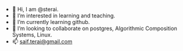 - 👋 Hi, I am @sterai.
- 👀 I’m interested in learning and teaching.
- 🌱 I’m currently learning github.
- 💞️ I’m looking to collaborate on postgres, Algorithmic Composition Systems, Linux.
- 📫 saif.terai@gmail.com

<!---
sterai/sterai is a ✨ special ✨ repository because its `README.md` (this file) appears on your GitHub profile.
You can click the Preview link to take a look at your changes.
--->
